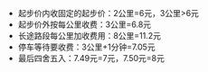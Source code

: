 - 起步价内收固定的起步价：2公里=6元，3公里>6元
- 起步价外按每公里收费：3公里=6.8元
- 长途路段每公里加收费用：8公里=11.2元
- 停车等待要收费：3公里+1分钟=7.05元
- 最后四舍五入：7.49元=7元，7.50元=8元